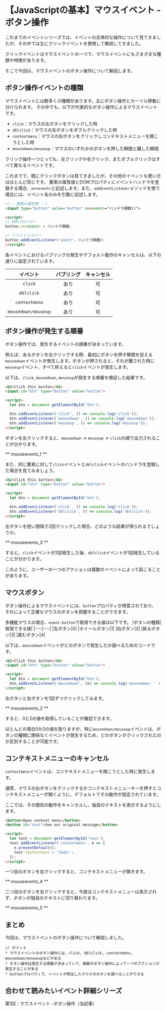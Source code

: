 # 【JavaScriptの基本】マウスイベント -ボタン操作

これまでのイベントシリーズでは、イベントの全体的な操作について見てきましたが、その中では主にクリックイベントを使用して解説してきました。

クリックイベントはマウスイベントの一つで、マウスイベントにもさまざまな種類や特徴があります。

そこで今回は、マウスイベントのボタン操作について解説します。

## ボタン操作イベントの種類
マウスイベントには数多くの種類があります。主にボタン操作とカーソル移動に分けられます。
その中でも、以下が代表的なボタン操作によるマウスイベントです。

* ```click```：マウスの左ボタンをクリックした時
* ```dblclick```：マウスの左ボタンをダブルクリックした時
* ```contextmenu```：マウスの右ボタンをクリックしコンテキストメニューを開こうとした時
* ```mousedown/mouseup```：マウスのいずれかのボタンを押した瞬間と離した瞬間

クリック操作一つとっても、左クリックや右クリック、またダブルクリックはすべて異なるイベントです。

これまでで、既にクリックボタンは見てきましたが、その他のイベントも使い方はほとんど同じです。
要素の属性値とDOMプロパティにイベントハンドラを登録する場合、```on<event>```と記述します。また、```addEventListener```メソッドを使う場合には、イベント名のみを引数に記述します。
```html
<!-- 要素の属性値 -->
<input type="button" value="button" on<event>="ハンドラ関数()">

<script>
// DOMプロパティ
button.on<event> = ハンドラ関数;

// イベントリスナー
button.addEventListener('event', ハンドラ関数);
</script>
```

各イベントにおけるバブリングの発生やデフォルト動作のキャンセルは、以下の通りに設定されています。

|イベント|バブリング|キャンセル|
|:--:|:--:|:--:|
|```click```|あり|可|
|```dblclick```|あり|可|
|```contextmenu```|あり|可|
|```mousedown/mouseup```|あり|可|

## ボタン操作が発生する順番
ボタン操作では、発生するイベントの順番が決まっています。

例えば、あるボタンを左クリックする際、最初にボタンを押す瞬間を捉える```mousedown```イベントが発生します。ボタンが押されると、それが離された時に```mouseup```イベント、すべて終えると```click```イベントが発生します。

以下は、```click```, ```mousedown```, ```mouseup```が発生する順番を検証した結果です。
```html
<h2>Click this button</h2>
<input id="btn" type="button" value="button">

<script>
  let btn = document.getElementById('btn');

  btn.addEventListener('click', () => console.log('click'));
  btn.addEventListener('mousedown', () => console.log('mousedown'));
  btn.addEventListener('mouseup', () => console.log('mouseup'));
</script>
```

ボタンを左クリックすると、```mousedown``` → ```mouseup``` → ```click```の順で出力されることが分かります。

** mouseevents_1 **

また、同じ要素に対して```click```イベントと```dblclick```イベントのハンドラを登録した場合を見てみましょう。
```html
<h2>Click this button</h2>
<input id="btn" type="button" value="button">

<script>
  let btn = document.getElementById('btn');

  btn.addEventListener('click', () => console.log('click'));
  btn.addEventListener('dblclick', () => console.log('dblclick'));
</script>
```

左ボタンを短い間隔で2回クリックした場合、どのような結果が得られるでしょうか。

** mouseevents_3 **

すると、```click```イベントが2回発生した後、```dblclick```イベントが1回発生していることが分かります。

このように、ユーザーの一つのアクションは複数のイベントによって起こることがあります。

## マウスボタン
ボタン操作によるマウスイベントには、```button```プロパティが用意されており、
それによって正確なマウスのボタンを把握することができます。

多機能マウスの場合、```event.button```で取得できる値は以下です。
|ボタンの種類|取得できる値|
|:--:|:--:|
|左ボタン|0|
|ホイールボタン|1|
|右ボタン|2|
|戻るボタン|3|
|進むボタン|4|

以下は、```mousedown```イベントがどのボタンで発生したか調べるためのコードです。

```html
<h2>Click this button</h2>
<input id="btn" type="button" value="button">

<script>
  let btn = document.getElementById('btn');
  btn.addEventListener('mousedown', (e) => console.log('mousedown: ' + e.button));
</script>
```

左ボタンと右ボタンを1回ずつクリックしてみます。

** mouseevents_2 **

すると、0と2の値を取得していることが確認できます。

ほとんどの場合0か2の値を取りますが、特に```mousedown/mouseup```イベントは、ボタンの種類に関係なくイベントが発生するため、どのボタンがクリックされたのか区別することが可能です。

## コンテキストメニューのキャンセル
```contextmenu```イベントは、コンテキストメニューを開こうとした時に発生します。

通常、マウスの右ボタンをクリックするかコンテキストメニューキーを押すとコンテキストメニューが開くように、デフォルトでその動作が設定されています。

ここでは、その既存の動作をキャンセルし、独自のテキストを表示するようにします。
```html
<button>Open context menu</button>
<button id="text">See our original message</button>

<script>
  let text = document.getElementById('text');
  text.addEventListener('contextmenu', e => {
    e.preventDefault();
    text.textContent = 'Tada!';
  });
</script>
 ```

一つ目のボタンを右クリックすると、コンテキストメニューが開きます。

** mouseevents_4 **

二つ目のボタンを右クリックすると、今度はコンテキストメニューは表示されず、ボタンが独自のテキストに切り替わります。

** mouseevents_5 **

## まとめ
今回は、マウスイベントのボタン操作について解説しました。

```plain
// ポイント
* マウスイベントのボタン操作には、click, dblclick, contextmenu, mousedown/mouseupなどがある
* ボタン操作は発生する順番が決まっていて、複数のボタン操作によって一つのアクションが発生することがある
* buttonプロパティで、イベントが発生したマウスのボタンを調べることができる
```

## 合わせて読みたいイベント詳細シリーズ
第1回：マウスイベント -ボタン操作（当記事）

